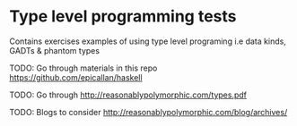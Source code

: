 # Type level programming tests

Contains exercises examples of using type level programing i.e data kinds, GADTs & phantom types

TODO: Go through materials in this repo https://github.com/epicallan/haskell

TODO: Go through http://reasonablypolymorphic.com/types.pdf

TODO: Blogs to consider http://reasonablypolymorphic.com/blog/archives/